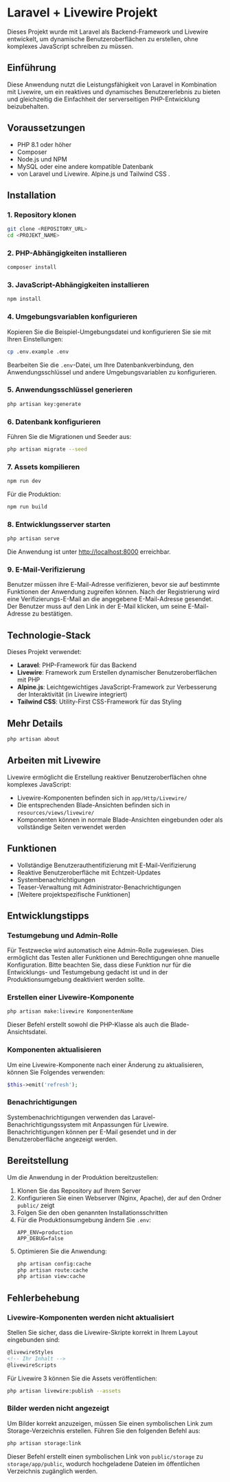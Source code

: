 # Laravel + Livewire Projekt

Dieses Projekt wurde mit Laravel als Backend-Framework und Livewire entwickelt, um dynamische Benutzeroberflächen zu erstellen, ohne komplexes JavaScript schreiben zu müssen.

## Einführung

Diese Anwendung nutzt die Leistungsfähigkeit von Laravel in Kombination mit Livewire, um ein reaktives und dynamisches Benutzererlebnis zu bieten und gleichzeitig die Einfachheit der serverseitigen PHP-Entwicklung beizubehalten.

## Voraussetzungen

- PHP 8.1 oder höher
- Composer
- Node.js und NPM
- MySQL oder eine andere kompatible Datenbank
-  von Laravel und Livewire. Alpine.js und Tailwind CSS .

## Installation

### 1. Repository klonen

```bash
git clone <REPOSITORY_URL>
cd <PROJEKT_NAME>
```

### 2. PHP-Abhängigkeiten installieren

```bash
composer install
```

### 3. JavaScript-Abhängigkeiten installieren

```bash
npm install
```

### 4. Umgebungsvariablen konfigurieren

Kopieren Sie die Beispiel-Umgebungsdatei und konfigurieren Sie sie mit Ihren Einstellungen:

```bash
cp .env.example .env
```

Bearbeiten Sie die `.env`-Datei, um Ihre Datenbankverbindung, den Anwendungsschlüssel und andere Umgebungsvariablen zu konfigurieren.

### 5. Anwendungsschlüssel generieren

```bash
php artisan key:generate
```

### 6. Datenbank konfigurieren

Führen Sie die Migrationen und Seeder aus:

```bash
php artisan migrate --seed
```

### 7. Assets kompilieren

```bash
npm run dev
```

Für die Produktion:

```bash
npm run build
```

### 8. Entwicklungsserver starten

```bash
php artisan serve
```

Die Anwendung ist unter [http://localhost:8000](http://localhost:8000) erreichbar.

### 9. E-Mail-Verifizierung

Benutzer müssen ihre E-Mail-Adresse verifizieren, bevor sie auf bestimmte Funktionen der Anwendung zugreifen können. Nach der Registrierung wird eine Verifizierungs-E-Mail an die angegebene E-Mail-Adresse gesendet. Der Benutzer muss auf den Link in der E-Mail klicken, um seine E-Mail-Adresse zu bestätigen.

## Technologie-Stack

Dieses Projekt verwendet:

- **Laravel**: PHP-Framework für das Backend 
- **Livewire**: Framework zum Erstellen dynamischer Benutzeroberflächen mit PHP
- **Alpine.js**: Leichtgewichtiges JavaScript-Framework zur Verbesserung der Interaktivität (in Livewire integriert)
- **Tailwind CSS**: Utility-First CSS-Framework für das Styling

## Mehr Details 

```bash
php artisan about
```

## Arbeiten mit Livewire

Livewire ermöglicht die Erstellung reaktiver Benutzeroberflächen ohne komplexes JavaScript:

- Livewire-Komponenten befinden sich in `app/Http/Livewire/`
- Die entsprechenden Blade-Ansichten befinden sich in `resources/views/livewire/`
- Komponenten können in normale Blade-Ansichten eingebunden oder als vollständige Seiten verwendet werden

## Funktionen

- Vollständige Benutzerauthentifizierung mit E-Mail-Verifizierung
- Reaktive Benutzeroberfläche mit Echtzeit-Updates
- Systembenachrichtigungen
- Teaser-Verwaltung mit Administrator-Benachrichtigungen
- [Weitere projektspezifische Funktionen]

## Entwicklungstipps

### Testumgebung und Admin-Rolle

Für Testzwecke wird automatisch eine Admin-Rolle zugewiesen. Dies ermöglicht das Testen aller Funktionen und Berechtigungen ohne manuelle Konfiguration. Bitte beachten Sie, dass diese Funktion nur für die Entwicklungs- und Testumgebung gedacht ist und in der Produktionsumgebung deaktiviert werden sollte.

### Erstellen einer Livewire-Komponente

```bash
php artisan make:livewire KomponentenName
```

Dieser Befehl erstellt sowohl die PHP-Klasse als auch die Blade-Ansichtsdatei.

### Komponenten aktualisieren

Um eine Livewire-Komponente nach einer Änderung zu aktualisieren, können Sie Folgendes verwenden:

```php
$this->emit('refresh');
```

### Benachrichtigungen

Systembenachrichtigungen verwenden das Laravel-Benachrichtigungssystem mit Anpassungen für Livewire. Benachrichtigungen können per E-Mail gesendet und in der Benutzeroberfläche angezeigt werden.

## Bereitstellung

Um die Anwendung in der Produktion bereitzustellen:

1. Klonen Sie das Repository auf Ihrem Server
2. Konfigurieren Sie einen Webserver (Nginx, Apache), der auf den Ordner `public/` zeigt
3. Folgen Sie den oben genannten Installationsschritten
4. Für die Produktionsumgebung ändern Sie `.env`:
   ```
   APP_ENV=production
   APP_DEBUG=false
   ```
5. Optimieren Sie die Anwendung:
   ```bash
   php artisan config:cache
   php artisan route:cache
   php artisan view:cache
   ```

## Fehlerbehebung

### Livewire-Komponenten werden nicht aktualisiert

Stellen Sie sicher, dass die Livewire-Skripte korrekt in Ihrem Layout eingebunden sind:

```html
@livewireStyles
<!-- Ihr Inhalt -->
@livewireScripts
```

Für Livewire 3 können Sie die Assets veröffentlichen:

```bash
php artisan livewire:publish --assets
```

### Bilder werden nicht angezeigt

Um Bilder korrekt anzuzeigen, müssen Sie einen symbolischen Link zum Storage-Verzeichnis erstellen. Führen Sie den folgenden Befehl aus:

```bash
php artisan storage:link
```

Dieser Befehl erstellt einen symbolischen Link von `public/storage` zu `storage/app/public`, wodurch hochgeladene Dateien im öffentlichen Verzeichnis zugänglich werden.


